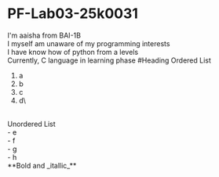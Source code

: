 # PF-Lab03-25k0031
I'm aaisha from BAI-1B\
I myself am unaware of my programming interests\
I have know how of python from a levels\
Currently, C language in learning phase
#Heading 
Ordered List
<br/>
1. a
2. b
3. c
4. d\
<br/>
Unordered List
<br/>
- e <br/>
- f <br/>
- g <br/>
- h <br/>
**Bold and _itallic_**
  
